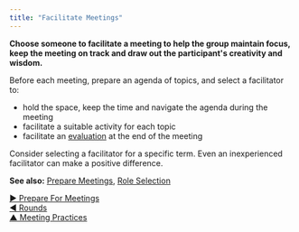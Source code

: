 ```yaml
---
title: "Facilitate Meetings"
---
```



**Choose someone to facilitate a meeting to help the group maintain focus, keep the meeting on track and draw out the participant's creativity and wisdom.**

Before each meeting, prepare an agenda of topics, and select a facilitator to:

-   hold the space, keep the time and navigate the agenda during the meeting
-   facilitate a suitable activity for each topic
-   facilitate an [evaluation](meeting-evaluation.html) at the end of the meeting

Consider selecting a facilitator for a specific term. Even an inexperienced facilitator can make a positive difference.

**See also:** [Prepare Meetings](Prepare-Meetings.html), [Role Selection](Role-Selection.html)

[&#9654; Prepare For Meetings](prepare-for-meetings.html)<br/>[&#9664; Rounds](rounds.html)<br/>[&#9650; Meeting Practices](meeting-practices.html)

